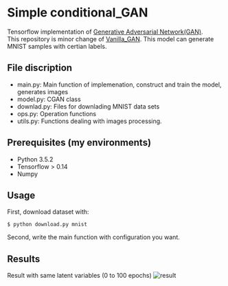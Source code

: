 # Simple conditional_GAN
Tensorflow implementation of [Generative Adversarial Network(GAN)](https://arxiv.org/abs/1406.2661). <br>
This repository is minor change of [Vanilla_GAN](https://github.com/Jisung-Yoon/Vanilla_GAN).
This model can generate MNIST samples with certian labels.

## File discription
- main.py: Main function of implemenation, construct and train the model, generates images
- model.py: CGAN class
- downlad.py: Files for downlading MNIST data sets
- ops.py: Operation functions
- utils.py: Functions dealing with images processing.

## Prerequisites (my environments)
- Python 3.5.2
- Tensorflow > 0.14
- Numpy

## Usage
First, download dataset with:

    $ python download.py mnist

Second, write the main function with configuration you want.

## Results
Result with same latent variables (0 to 100 epochs)
![result](assets/Result.gif)
